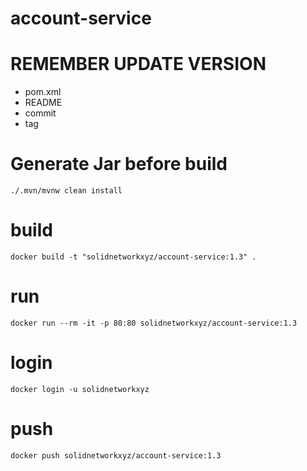 # account-service

# REMEMBER UPDATE VERSION
- pom.xml
- README
- commit
- tag


# Generate Jar before build
````
./.mvn/mvnw clean install
````

# build
````
docker build -t "solidnetworkxyz/account-service:1.3" .
````

# run
````
docker run --rm -it -p 80:80 solidnetworkxyz/account-service:1.3
````
# login
````
docker login -u solidnetworkxyz
````

# push
````
docker push solidnetworkxyz/account-service:1.3
````

